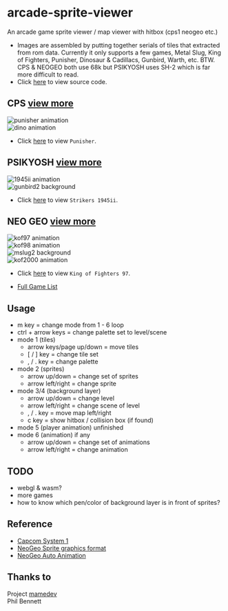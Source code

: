 # arcade-sprite-viewer
An arcade game sprite viewer / map viewer with hitbox (cps1 neogeo etc.)
* Images are assembled by putting together serials of tiles that extracted from rom data. Currently it only supports a few games, Metal Slug, King of Fighters, Punisher, Dinosaur & Cadillacs, Gunbird, Warth, etc.
BTW. CPS & NEOGEO both use 68k but PSIKYOSH uses SH-2 which is far more difficult to read.
* Click [here](https://github.com/bombzj/arcade-sprite-viewer) to view source code.

## CPS [view more](https://asv.bombzj.com/cps/)
![punisher animation](https://asv.bombzj.com/res/punisheranim.gif)<br/>
![dino animation](https://asv.bombzj.com/res/animdino.gif)<br/>

* Click [here](https://asv.bombzj.com/viewer.html?punisher) to view `Punisher`.

## PSIKYOSH [view more](https://asv.bombzj.com/psi/)
![1945ii animation](https://asv.bombzj.com/res/anim1945ii.gif)<br/>
![gunbird2 background](https://asv.bombzj.com/res/mapgunbird2.png)<br/>

* Click [here](https://asv.bombzj.com/viewer.html?1945ii) to view `Strikers 1945ii`.

## NEO GEO [view more](https://asv.bombzj.com/neo/)
![kof97 animation](https://asv.bombzj.com/res/animkof97.gif)<br/>
![kof98 animation](https://asv.bombzj.com/res/animkof98.gif)<br/>
![mslug2 background](https://asv.bombzj.com/res/map3mslug2.gif)<br/>
![kof2000 animation](https://asv.bombzj.com/res/animkof2000.gif)<br/>

* Click [here](https://asv.bombzj.com/viewer.html?kof97) to view `King of Fighters 97`.

* [Full Game List](https://asv.bombzj.com/list.html)

## Usage
* m key = change mode from 1 - 6 loop
* ctrl + arrow keys = change palette set to level/scene
* mode 1 (tiles)
  * arrow keys/page up/down = move tiles
  * \[ / \] key = change tile set
  * , / . key = change palette
* mode 2 (sprites)
  * arrow up/down = change set of sprites
  * arrow left/right = change sprite
* mode 3/4 (background layer)
  * arrow up/down = change level
  * arrow left/right = change scene of level
  * , / . key = move map left/right
  * c key = show hitbox / collision box (if found)
* mode 5 (player animation) unfinished
* mode 6 (animation) if any
  * arrow up/down = change set of animations
  * arrow left/right = change animation

## TODO
* webgl & wasm?
* more games
* how to know which pen/color of background layer is in front of sprites?

## Reference
* [Capcom System 1](https://patpend.net/technical/arcade/cps1.html)
* [NeoGeo Sprite graphics format](https://wiki.neogeodev.org/index.php?title=Sprite_graphics_format)
* [NeoGeo Auto Animation](https://wiki.neogeodev.org/index.php?title=Auto_animation)

## Thanks to
Project [mamedev](https://github.com/mamedev/mame)<br/>
Phil Bennett
